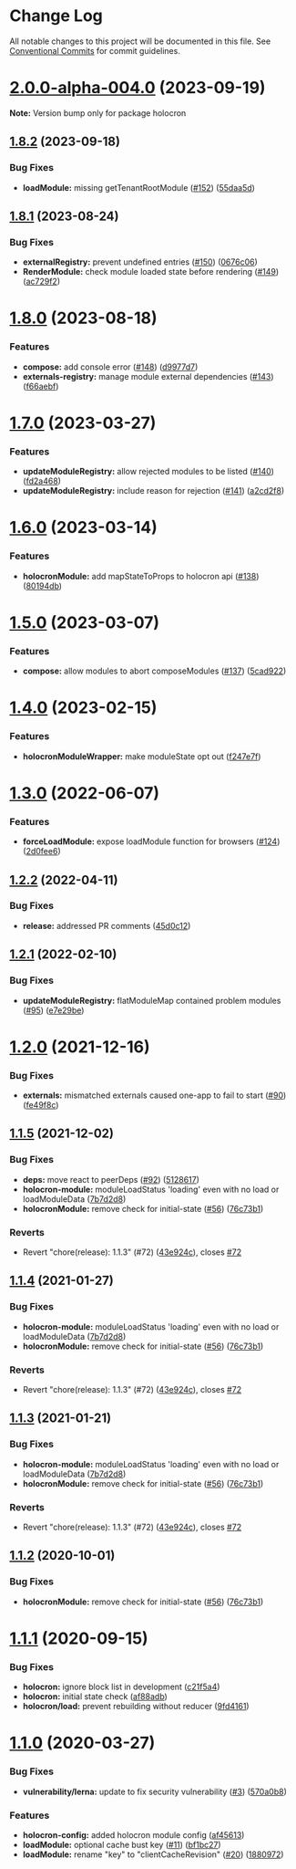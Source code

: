 # Change Log

All notable changes to this project will be documented in this file.
See [Conventional Commits](https://conventionalcommits.org) for commit guidelines.

# [2.0.0-alpha-004.0](https://github.com/americanexpress/holocron/compare/v1.8.2...v2.0.0-alpha-004.0) (2023-09-19)

**Note:** Version bump only for package holocron





## [1.8.2](https://github.com/americanexpress/holocron/compare/v1.8.1...v1.8.2) (2023-09-18)


### Bug Fixes

* **loadModule:** missing getTenantRootModule ([#152](https://github.com/americanexpress/holocron/issues/152)) ([55daa5d](https://github.com/americanexpress/holocron/commit/55daa5db67a6e3b7e4055fcb882fcae17be55efc))





## [1.8.1](https://github.com/americanexpress/holocron/compare/v1.8.0...v1.8.1) (2023-08-24)


### Bug Fixes

* **externalRegistry:** prevent undefined entries ([#150](https://github.com/americanexpress/holocron/issues/150)) ([0676c06](https://github.com/americanexpress/holocron/commit/0676c06c656eb2eca35f10cf74ca072c3bd45a6f))
* **RenderModule:** check module loaded state before rendering ([#149](https://github.com/americanexpress/holocron/issues/149)) ([ac729f2](https://github.com/americanexpress/holocron/commit/ac729f2e836b5c0bea19c7733920149f7398cf96))





# [1.8.0](https://github.com/americanexpress/holocron/compare/v1.7.0...v1.8.0) (2023-08-18)


### Features

* **compose:** add console error ([#148](https://github.com/americanexpress/holocron/issues/148)) ([d9977d7](https://github.com/americanexpress/holocron/commit/d9977d731e1c5829eb0253ac0ef33bb1e5424fbd))
* **externals-registry:** manage module external dependencies ([#143](https://github.com/americanexpress/holocron/issues/143)) ([f66aebf](https://github.com/americanexpress/holocron/commit/f66aebfe192d88cf10e3f2a0ea4ec6911a8b8a29))





# [1.7.0](https://github.com/americanexpress/holocron/compare/v1.6.0...v1.7.0) (2023-03-27)


### Features

* **updateModuleRegistry:** allow rejected modules to be listed ([#140](https://github.com/americanexpress/holocron/issues/140)) ([fd2a468](https://github.com/americanexpress/holocron/commit/fd2a468bea8775796ac36f6ddd4d2fa61a1b140e))
* **updateModuleRegistry:** include reason for rejection ([#141](https://github.com/americanexpress/holocron/issues/141)) ([a2cd2f8](https://github.com/americanexpress/holocron/commit/a2cd2f83210c7fbc4a8e58ec4c506c5ef28cb531))





# [1.6.0](https://github.com/americanexpress/holocron/compare/v1.5.0...v1.6.0) (2023-03-14)


### Features

* **holocronModule:** add mapStateToProps to holocron api ([#138](https://github.com/americanexpress/holocron/issues/138)) ([80194db](https://github.com/americanexpress/holocron/commit/80194dbd0e7b5380e5749de2fa4d256d8b281894))





# [1.5.0](https://github.com/americanexpress/holocron/compare/v1.4.0...v1.5.0) (2023-03-07)


### Features

* **compose:** allow modules to abort composeModules ([#137](https://github.com/americanexpress/holocron/issues/137)) ([5cad922](https://github.com/americanexpress/holocron/commit/5cad922a1bdf3483c487610440f6ab5a7a3cb8d5))





# [1.4.0](https://github.com/americanexpress/holocron/compare/v1.3.0...v1.4.0) (2023-02-15)


### Features

* **holocronModuleWrapper:** make moduleState opt out ([f247e7f](https://github.com/americanexpress/holocron/commit/f247e7fb06a65541c8de77e618f518b26e9e7d25))





# [1.3.0](https://github.com/americanexpress/holocron/compare/v1.2.3...v1.3.0) (2022-06-07)


### Features

* **forceLoadModule:** expose loadModule function for browsers ([#124](https://github.com/americanexpress/holocron/issues/124)) ([2d0fee6](https://github.com/americanexpress/holocron/commit/2d0fee60633eca1a604f9f9dd11da2ca1d0d964d))





## [1.2.2](https://github.com/americanexpress/holocron/compare/v1.2.1...v1.2.2) (2022-04-11)


### Bug Fixes

* **release:** addressed PR comments ([45d0c12](https://github.com/americanexpress/holocron/commit/45d0c1231c9dc355560def8e1ba0f128d5c6edb0))





## [1.2.1](https://github.com/americanexpress/holocron/compare/v1.1.5...v1.2.1) (2022-02-10)


### Bug Fixes

* **updateModuleRegistry:** flatModuleMap contained problem modules ([#95](https://github.com/americanexpress/holocron/issues/95)) ([e7e29be](https://github.com/americanexpress/holocron/commit/e7e29be6549ecf42562d3c53f764fbfbf170befe))





# [1.2.0](https://github.com/americanexpress/holocron/compare/v1.1.5...v1.2.0) (2021-12-16)


### Bug Fixes

* **externals:** mismatched externals caused one-app to fail to start ([#90](https://github.com/americanexpress/holocron/issues/90)) ([fe49f8c](https://github.com/americanexpress/holocron/commit/fe49f8cf82d7e00dd9fac925cd61d23240d92469))





## [1.1.5](https://github.com/americanexpress/holocron/compare/v1.1.1...v1.1.5) (2021-12-02)


### Bug Fixes

* **deps:** move react to peerDeps ([#92](https://github.com/americanexpress/holocron/issues/92)) ([5128617](https://github.com/americanexpress/holocron/commit/5128617d881180d4544bd90a995b6b3ce33813a1))
* **holocron-module:** moduleLoadStatus 'loading' even with no load or loadModuleData ([7b7d2d8](https://github.com/americanexpress/holocron/commit/7b7d2d83516504085608f3385063a460c79d540d))
* **holocronModule:** remove check for initial-state ([#56](https://github.com/americanexpress/holocron/issues/56)) ([76c73b1](https://github.com/americanexpress/holocron/commit/76c73b175802ed199ee74ae8587b30c313fda592))


### Reverts

* Revert "chore(release): 1.1.3" (#72) ([43e924c](https://github.com/americanexpress/holocron/commit/43e924c05f98d56215dd28fc401216f7abefa197)), closes [#72](https://github.com/americanexpress/holocron/issues/72)





## [1.1.4](https://github.com/americanexpress/holocron/compare/v1.1.1...v1.1.4) (2021-01-27)


### Bug Fixes

* **holocron-module:** moduleLoadStatus 'loading' even with no load or loadModuleData ([7b7d2d8](https://github.com/americanexpress/holocron/commit/7b7d2d83516504085608f3385063a460c79d540d))
* **holocronModule:** remove check for initial-state ([#56](https://github.com/americanexpress/holocron/issues/56)) ([76c73b1](https://github.com/americanexpress/holocron/commit/76c73b175802ed199ee74ae8587b30c313fda592))


### Reverts

* Revert "chore(release): 1.1.3" (#72) ([43e924c](https://github.com/americanexpress/holocron/commit/43e924c05f98d56215dd28fc401216f7abefa197)), closes [#72](https://github.com/americanexpress/holocron/issues/72)





## [1.1.3](https://github.com/americanexpress/holocron/compare/v1.1.1...v1.1.3) (2021-01-21)


### Bug Fixes

* **holocron-module:** moduleLoadStatus 'loading' even with no load or loadModuleData ([7b7d2d8](https://github.com/americanexpress/holocron/commit/7b7d2d83516504085608f3385063a460c79d540d))
* **holocronModule:** remove check for initial-state ([#56](https://github.com/americanexpress/holocron/issues/56)) ([76c73b1](https://github.com/americanexpress/holocron/commit/76c73b175802ed199ee74ae8587b30c313fda592))


### Reverts

* Revert "chore(release): 1.1.3" (#72) ([43e924c](https://github.com/americanexpress/holocron/commit/43e924c05f98d56215dd28fc401216f7abefa197)), closes [#72](https://github.com/americanexpress/holocron/issues/72)





## [1.1.2](https://github.com/americanexpress/holocron/compare/v1.1.1...v1.1.2) (2020-10-01)


### Bug Fixes

* **holocronModule:** remove check for initial-state ([#56](https://github.com/americanexpress/holocron/issues/56)) ([76c73b1](https://github.com/americanexpress/holocron/commit/76c73b175802ed199ee74ae8587b30c313fda592))





# [1.1.1](https://github.com/americanexpress/holocron/compare/v1.1.0...v1.1.1) (2020-09-15)


### Bug Fixes

* **holocron:** ignore block list in development ([c21f5a4](https://github.com/americanexpress/holocron/commit/c21f5a4ce540255be01d002b0fddee94b4e06a14))
* **holocron:** initial state check ([af88adb](https://github.com/americanexpress/holocron/commit/af88adbc61251e1446a62e6cca212250a166e945))
* **holocron/load:** prevent rebuilding without reducer ([9fd4161](https://github.com/americanexpress/holocron/commit/9fd4161c26235171bbac910ee5aaeb82b9a62fa8))


# [1.1.0](https://github.com/americanexpress/holocron/compare/v1.0.0...v1.1.0) (2020-03-27)


### Bug Fixes

* **vulnerability/lerna:** update to fix security vulnerability ([#3](https://github.com/americanexpress/holocron/issues/3)) ([570a0b8](https://github.com/americanexpress/holocron/commit/570a0b80885ac67b0a2a5e039913f7bd53f16afb))


### Features

* **holocron-config:** added holocron module config ([af45613](https://github.com/americanexpress/holocron/commit/af4561392d220f7dce25f6c5f577cae85a7ad3ed))
* **loadModule:** optional cache bust key ([#11](https://github.com/americanexpress/holocron/issues/11)) ([bf1bc27](https://github.com/americanexpress/holocron/commit/bf1bc277bf571497818505f09073528941b5f868))
* **loadModule:** rename "key" to "clientCacheRevision" ([#20](https://github.com/americanexpress/holocron/issues/20)) ([1880972](https://github.com/americanexpress/holocron/commit/188097210b9722df4fa02d2081cb004367d53387))
